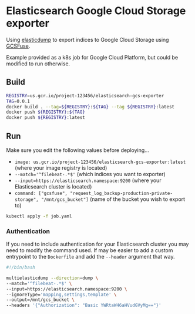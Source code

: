 # Elasticsearch Google Cloud Storage exporter

Using [elasticdump](https://github.com/elasticsearch-dump/elasticsearch-dump) to export indices to Google Cloud Storage using [GCSFuse](https://github.com/GoogleCloudPlatform/gcsfuse).

Example provided as a k8s job for Google Cloud Platform, but could be modified to run otherwise.

## Build

```bash
REGISTRY=us.gcr.io/project-123456/elasticsearch-gcs-exporter
TAG=0.0.1
docker build . --tag=${REGISTRY}:${TAG} --tag ${REGISTRY}:latest
docker push ${REGISTRY}:${TAG}
docker push ${REGISTRY}:latest
```

## Run

Make sure you edit the following values before deploying...

* `image: us.gcr.io/project-123456/elasticsearch-gcs-exporter:latest` (where your image registry is located)
* `--match='^filebeat-.*$'` (which indices you want to exporter)
* `--input=https://elasticsearch.namespace:9200` (where your Elasticsearch cluster is located)
* `command: ["gcsfuse", "request_log_backup-production-private-storage", "/mnt/gcs_bucket"]` (name of the bucket you wish to export to)

```bash
kubectl apply -f job.yaml
```

### Authentication

If you need to include authentication for your Elasticsearch cluster you may need to modify the command used. If may be easier to add a custom entrypoint to the `Dockerfile` and add the `--header` argument that way.

```bash
#!/bin/bash

multielasticdump --direction=dump \
--match='^filebeat-.*$' \
--input=https://elasticsearch.namespace:9200 \
--ignoreType='mapping,settings,template' \
--output=/mnt/gcs_bucket \
--headers '{"Authorization": "Basic YWRtaW46aHVudGVyMg=="}' 
```
